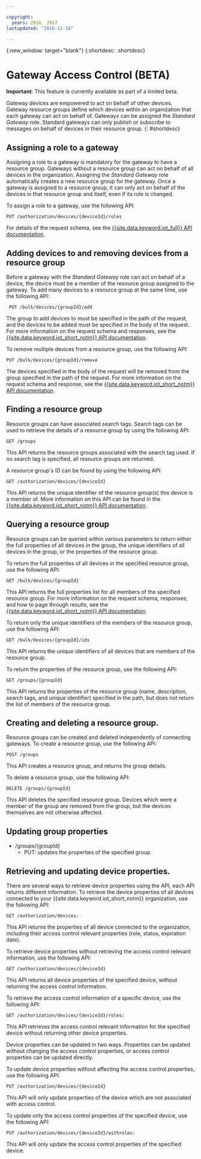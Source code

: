 ```yaml
---

copyright:
  years: 2016, 2017
lastupdated: "2016-12-16"

---
```


{:new_window: target="blank"}
{:shortdesc: .shortdesc}

# Gateway Access Control (BETA)

**Important**: This feature is currently available as part of a limited beta.

Gateway devices are empowered to act on behalf of other devices. Gateway resource groups define which devices within an organization that each gateway can act on behalf of. Gateways can be assigned the *Standard Gateway* role. Standard gateways can only publish or subscribe to messages on behalf of devices in their resource group.
{: #shortdesc}


## Assigning a role to a gateway

Assigning a role to a gateway is mandatory for the gateway to have a resource group. Gateways without a resource group can act on behalf of all devices in the organization. Assigning the *Standard Gateway* role automatically creates a new resource group for the gateway. Once a gateway is assigned to a resource group, it can only act on behalf of the devices in that resource group and itself, even if its role is changed.

To assign a role to a gateway, use the following API:

```
PUT /authorization/devices/{deviceId}/roles
```

For details of the request schema, see the [{{site.data.keyword.iot_full}} API documentation](https://docs.internetofthings.ibmcloud.com/swagger/limited-gateway.html#!/Limited_Gateway/put_authorization_devices_deviceId_roles).

## Adding devices to and removing devices from a resource group

Before a gateway with the *Standard Gateway* role can act on behalf of a device, the device must be a member of the resource group assigned to the gateway. To add many devices to a resource group at the same time, use the following API:

```
 PUT /bulk/devices/{groupId}/add
```

The group to add devices to must be specified in the path of the request, and the devices to be added must be specified in the body of the request. For more information on the request schema and responses, see the [{{site.data.keyword.iot_short_notm}} API documentation](https://docs.internetofthings.ibmcloud.com/swagger/limited-gateway.html#!/Limited_Gateway/put_bulk_devices_groupId_add).

To remove multiple devices from a resource group, use the following API:

```
PUT /bulk/devices/{groupId}/remove
```

The devices specified in the body of the request will be removed from the group specified in the path of the request. For more information on the request schema and response, see the [{{site.data.keyword.iot_short_notm}} API documentation](https://docs.internetofthings.ibmcloud.com/swagger/limited-gateway.html#!/Limited_Gateway/put_bulk_devices_groupId_remove).

## Finding a resource group

Resource groups can have associated search tags. Search tags can be used to retrieve the details of a resource group by using the following API:

```
GET /groups
```

This API returns the resource groups associated with the search tag used. If no search tag is specified, all resource groups are returned. <!-- For more information about the request schema, response, and how to page through results, see the [{{site.data.keyword.iot_short_notm}} API documentation](LINK TO CORRECT API). -->

A resource group's ID can be found by using the following API:

```
GET /authorization/devices/{deviceId}
```

This API returns the unique identifier of the resource group(s) this device is a member of. More information on this API can be found in the [{{site.data.keyword.iot_short_notm}} API documentation](https://docs.internetofthings.ibmcloud.com/swagger/limited-gateway.html#!/Limited_Gateway/get_authorization_devices_deviceId).

## Querying a resource group

Resource groups can be queried within various parameters to return either the full properties of all devices in the group, the unique identifiers of all devices in the group, or the properties of the resource group.

To return the full properties of all devices in the specified resource group, use the following API:

```
GET /bulk/devices/{groupId}
```

This API returns the full properties list for all members of the specified resource group. For more information on the request schema, responses, and how to page through results, see the [{{site.data.keyword.iot_short_notm}} API documentation](https://docs.internetofthings.ibmcloud.com/swagger/limited-gateway.html#!/Limited_Gateway/get_bulk_devices_groupId).

To return only the unique identifiers of the members of the resource group, use the following API:

```
GET /bulk/devices/{groupId}/ids
```

This API returns the unique identifiers of all devices that are members of the resource group. <!-- For more information on the request schema and responses, see the [{{site.data.keyword.iot_short_notm}} API documentation](LINK TO CORRECT API). -->

To return the properties of the resource group, use the following API:

```
GET /groups/{groupId}
```

This API returns the properties of the resource group (name, description, search tags, and unique identifier) specified in the path, but does not return the list of members of the resource group. <!-- For more information on the request schema and responses, see the [{{site.data.keyword.iot_short_notm}} API documentation](LINK TO CORRECT API). -->

## Creating and deleting a resource group.

Resource groups can be created and deleted independently of connecting gateways. To create a resource group, use the following API:

```
POST /groups
```

This API creates a resource group, and returns the group details. <!-- For details on the request schema and the responses, see the [{{site.data.keyword.iot_short_notm}} API documentation](LINK TO CORRECT API). -->

To delete a resource group, use the following API:

```
DELETE /groups/{groupId}
```

This API deletes the specified resource group. Devices which were a member of the group are removed from the group, but the devices themselves are not otherwise affected. <!-- For more information, see the [{{site.data.keyword.iot_short_notm}} API documentation](LINK TO CORRECT API). -->

## Updating group properties



  - /groups/{groupId}
    - PUT: updates the properties of the specified group.

## Retrieving and updating device properties.

There are several ways to retrieve device properties using the API, each API returns different information. To retrieve the device properties of all devices connected to your {{site.data.keyword.iot_short_notm}} organization, use the following API:

```
GET /authorization/devices:

```

This API returns the properties of all device connected to the organization, including their access control relevant properties (role, status, expiration date). <!-- For more information on responses and how to page through results, see the [{{site.data.keyword.iot_short_notm}} API documentation](LINK TO CORRECT API). -->

To retrieve device properties without retrieving the access control relevant information, use the following API:

```
GET /authorization/devices/{deviceId}
```

This API returns all device properties of the specified device, without returning the access control information. <!-- For more information, see the [{{site.data.keyword.iot_short_notm}} device model documentation](LINK TO DEVICE MODEL) and [API documentation](LINK TO CORRECT API). -->

To retrieve the access control information of a specific device, use the following API:

```
GET /authorization/devices/{deviceId}/roles:
```

This API retrieves the access control relevant information for the specified device without returning other device properties. <!-- For more information on the request schema and responses, see the [{{site.data.keyword.iot_short_notm}} API documentation](LINK TO CORRECT API). -->

Device properties can be updated in two ways. Properties can be updated without changing the access control properties, or access control properties can be updated directly.

To update device properties without affecting the access control properties, use the following API:

```
PUT /authorization/devices/{deviceId}
```

This API will only update properties of the device which are not associated with access control. <!-- For more information on request schema, see the [{{site.data.keyword.iot_short_notm}} API documentation](LINK TO CORRECT API). -->

To update only the access control properties of the specified device, use the following API:

```
PUT /authorization/devices/{deviceId}/withroles:
```

This API will only update the access control properties of the specified device. <!-- For more information on the request schema, see the [{{site.data.keyword.iot_short_notm}} API documentation](LINK TO CORRECT API). -->
